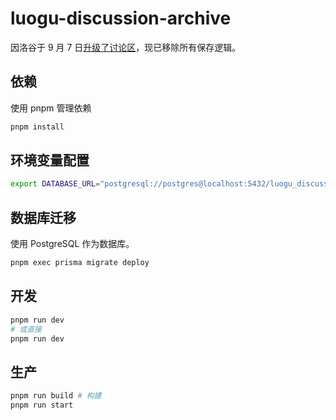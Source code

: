 # luogu-discussion-archive

因洛谷于 9 月 7 日[升级了讨论区](https://www.luogu.com.cn/discuss/680426)，现已移除所有保存逻辑。

## 依赖

使用 pnpm 管理依赖

```bash
pnpm install
```

## 环境变量配置

```bash
export DATABASE_URL="postgresql://postgres@localhost:5432/luogu_discussion_archive?schema=public" # PostgreSQL 数据库地址，参见：https://pris.ly/d/postgres-connector
```

## 数据库迁移

使用 PostgreSQL 作为数据库。

```bash
pnpm exec prisma migrate deploy
```

## 开发

```bash
pnpm run dev
# 或直接
pnpm run dev
```

## 生产

```bash
pnpm run build # 构建
pnpm run start
```

